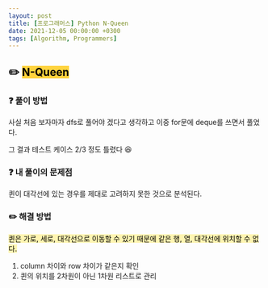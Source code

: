```yaml
---
layout: post
title: [프로그래머스] Python N-Queen 
date: 2021-12-05 00:00:00 +0300
tags: [Algorithm, Programmers]
---
```


## ✏️ <mark style='background-color: #ffd33d'> N-Queen </mark>


### ❓ 풀이 방법

사실 처음 보자마자 dfs로 풀어야 겠다고 생각하고 이중 for문에 deque를 쓰면서 풀었다.

그 결과 테스트 케이스 2/3 정도 틀렸다 😆


### ❓ 내 풀이의 문제점

퀸이 대각선에 있는 경우를 제대로 고려하지 못한 것으로 분석된다.


### ✏️ 해결 방법

<mark style='background-color: #fff5b1'> 퀸은 가로, 세로, 대각선으로 이동할 수 있기 때문에 같은 행, 열, 대각선에 위치할 수 없다. </mark>

1. column 차이와 row 차이가 같은지 확인
2. 퀸의 위치를 2차원이 아닌 1차원 리스트로 관리
